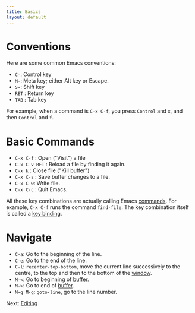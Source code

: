 ```yaml
---
title: Basics
layout: default
---
```


# Conventions
Here are some common Emacs conventions:

- `C-`: Control key
- `M-`: Meta key; either Alt key or Escape.
- `S-`: Shift key
- `RET` : Return key
- `TAB` : Tab key

For example, when a command is `C-x C-f`, you press `Control` and `x`, and then `Control` and `f`.

# Basic Commands

- `C-x C-f` : Open ("Visit") a file
- `C-x C-v RET` : Reload a file by finding it again.
- `C-x k` : Close file ("Kill buffer")
- `C-x C-s` : Save buffer changes to a file.
- `C-x C-w`: Write file.
- `C-x C-c` : Quit Emacs.

All these key combinations are actually calling Emacs [commands](commands.html).  For example, `C-x C-f` runs the command `find-file`.  The key combination itself is called a [key binding](key-bindings.html).

# Navigate

- `C-a`: Go to the beginning of the line.
- `C-e`: Go to the end of the line.
- `C-l`: `recenter-top-bottom`, move the current line successively to the centre, to the top and then to the bottom of the [window](window.html).
- `M-<`: Go to beginning of [buffer](buffer.html).
- `M->`: Go to end of [buffer](buffer.html).
- `M-g M-g`: `goto-line`, go to the line number.

Next: [Editing](editing.html)
